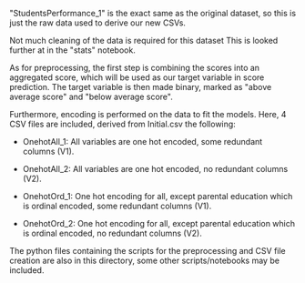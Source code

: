 "StudentsPerformance_1" is the exact same as the original dataset, so this is just the raw data used to derive our new CSVs. 

Not much cleaning of the data is required for this dataset This is looked further at in the "stats" notebook.

As for preprocessing, the first step is combining the scores into an aggregated score, which will be used as our target variable in score prediction. The target variable is then made binary, marked as "above average score" and "below average score".

Furthermore, encoding is performed on the data to fit the models. Here, 4 CSV files are included, derived from Initial.csv the following:
* OnehotAll_1: All variables are one hot encoded, some redundant columns (V1).
* OnehotAll_2: All variables are one hot encoded, no redundant columns (V2).

* OnehotOrd_1: One hot encoding for all, except parental education which is ordinal encoded, some redundant columns (V1).
* OnehotOrd_2: One hot encoding for all, except parental education which is ordinal encoded, no redundant columns (V2).

The python files containing the scripts for the preprocessing and CSV file creation are also in this directory, some other scripts/notebooks may be included.

